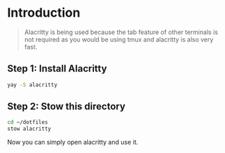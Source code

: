 # Introduction

> Alacritty is being used because the tab feature of other terminals is not required as you would be using tmux and alacritty is also very fast.

## Step 1: Install Alacritty

```bash
yay -S alacritty
```

## Step 2: Stow this directory

```bash
cd ~/dotfiles
stow alacritty
```

Now you can simply open alacritty and use it.
